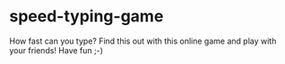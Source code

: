 # speed-typing-game
How fast can you type? Find this out with this online game and play with your friends! Have fun ;-)
